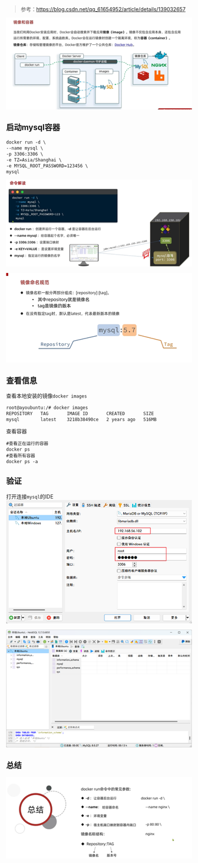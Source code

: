 > 参考：https://blog.csdn.net/qq_61654952/article/details/139032657

![img](img/2_快速入门部署Mysql/3efe1499e5e5f8f5d51eed6786f1aa3b.png)

## 启动mysql容器

```
docker run -d \
--name mysql \
-p 3306:3306 \
-e TZ=Asia/Shanghai \
-e MYSQL_ROOT_PASSWORD=123456 \
mysql
```

![img](img/2_快速入门部署Mysql/dfcdc219bea8655575ba1612218cbf00.png)

![img](img/2_快速入门部署Mysql/a5eae1b4d74c7b47f18d6c6fdf15877c.png)

## 查看信息

查看本地安装的镜像`docker images`

```shell
root@ayoubuntu:/# docker images
REPOSITORY   TAG       IMAGE ID       CREATED       SIZE
mysql        latest    3218b38490ce   2 years ago   516MB
```

查看容器

```shell
#查看正在运行的容器
docker ps
#查看所有容器
docker ps -a
```

## 验证

打开连接`mysql`的IDE
![image-20240705194022460](img/2_快速入门部署Mysql/image-20240705194022460.png)

![image-20240705194033698](img/2_快速入门部署Mysql/image-20240705194033698.png)

## 总结

![img](img/2_快速入门部署Mysql/ad2d26e09b84de15497e79e9346b245b.png)

